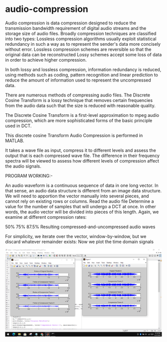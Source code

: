 # audio-compression

Audio compression is data compression designed to reduce the transmission bandwidth requirement of digital audio streams and the storage size of audio files. Broadly compression techniques are classified into two types:
Lossless compression algorithms usually exploit statistical redundancy in such a way as to represent the sender's data more concisely without error. Lossless compression schemes are reversible so that the original data can be reconstructed
Lossy schemes accept some loss of data in order to achieve higher compression.

In both lossy and lossless compression, information redundancy is reduced, using methods such as coding, pattern recognition and linear prediction to reduce the amount of information used to represent the uncompressed data.

There are numerous methods of compressing audio files. The Discrete Cosine Transform is a lossy technique that removes certain frequencies from the audio data such that the size is reduced with reasonable quality.

The Discrete Cosine Transform is a first-level approximation to mpeg audio compression, which are more sophisticated forms of the basic principle used in DCT.

This discrete cosine Transform Audio Compression is performed in  MATLAB.

It takes a wave file as input, compress it to different levels and assess the output that is each compressed wave file. The difference in their frequency spectra will be viewed to assess how different levels of compression affect the audio signals.

PROGRAM WORKING:-

An audio waveform is a continuous sequence of data in one long vector. In that sense, an audio data structure is different from an image data structure. We will need to apportion the vector manually into several pieces, and cannot rely on existing rows or columns.
Read the audio file
Determine a value for the number of samples that will undergo a DCT at once. In other words, the audio vector will be divided into pieces of this length.
Again, we examine at different compression rates:

50%
75%
87.5%
Resulting compressed-and-uncompressed audio waves

For simplicity, we iterate over the vector, window-by-window, but we discard whatever remainder exists:
Now we plot the time domain signals

![alt text](/Capture.png)

